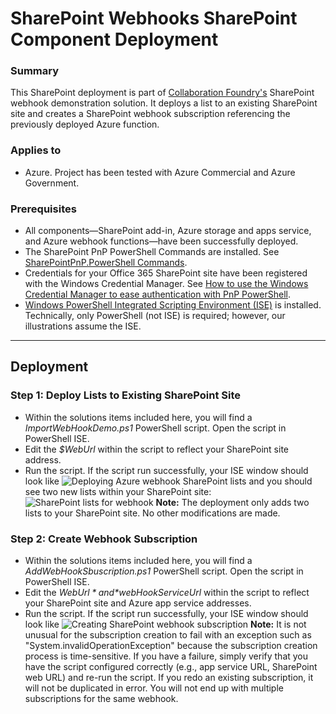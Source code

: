 ﻿# SharePoint Webhooks SharePoint Component Deployment #

### Summary ###
This SharePoint deployment is part of [Collaboration Foundry's](https://www.collaboration-foundry.com) SharePoint webhook demonstration solution.  It deploys a list to an existing SharePoint site and creates a SharePoint webhook subscription referencing the previously deployed Azure function.

### Applies to ###
- Azure.  Project has been tested with Azure Commercial and Azure Government.

### Prerequisites ###
- All components&mdash;SharePoint add-in, Azure storage and apps service, and Azure webhook functions&mdash;have been successfully deployed.
- The SharePoint PnP PowerShell Commands are installed.  See [SharePointPnP.PowerShell Commands](https://github.com/SharePoint/PnP-PowerShell).
- Credentials for your Office 365 SharePoint site have been registered with the Windows Credential Manager.  See [How to use the Windows Credential Manager to ease authentication with PnP PowerShell](https://github.com/SharePoint/PnP-PowerShell/wiki/How-to-use-the-Windows-Credential-Manager-to-ease-authentication-with-PnP-PowerShell).
- [Windows PowerShell Integrated Scripting Environment (ISE)](https://docs.microsoft.com/en-us/powershell/scripting/getting-started/fundamental/windows-powershell-integrated-scripting-environment--ise-?view=powershell-5.1) is installed.  Technically, only PowerShell (not ISE) is required; however, our illustrations assume the ISE.

----------

## Deployment #
### Step 1: Deploy Lists to Existing SharePoint Site
*  Within the solutions items included here, you will find a *ImportWebHookDemo.ps1* PowerShell script. Open the script in PowerShell ISE.
*  Edit the *$WebUrl* within the script to reflect your SharePoint site address.
*  Run the script.
If the script run successfully, your ISE window should look like
![Deploying Azure webhook SharePoint lists](https://www.collaboration-foundry.com/CFGitImages/PowerShellDeployAzureWebhookLists.png)
and you should see two new lists within your SharePoint site:
![SharePoint lists for webhook](https://www.collaboration-foundry.com/CFGitImages/SharePointDeployedAzureWebhookLists.png)
**Note:**  The deployment only adds two lists to your SharePoint site. No other modifications are made.

### Step 2: Create Webhook Subscription
*  Within the solutions items included here, you will find a *AddWebHookSbuscription.ps1* PowerShell script. Open the script in PowerShell ISE.
*  Edit the *$WebUrl* and *$webHookServiceUrl* within the script to reflect your SharePoint site and Azure app service addresses.
*  Run the script.
If the script run successfully, your ISE window should look like
![Creating SharePoint webhook subscription](https://www.collaboration-foundry.com/CFGitImages/SharePointPowerShellCreateWebhookSubscription.png)
**Note:**  It is not unusual for the subscription creation to fail with an exception such as "System.invalidOperationException" because the subscription creation process is time-sensitive.  If you have a failure, simply verify that you have the script configured correctly (e.g., app service URL, SharePoint web URL) and re-run the script. If you redo an existing subscription, it will not be duplicated in error. You will not end up with multiple subscriptions for the same webhook.
  

